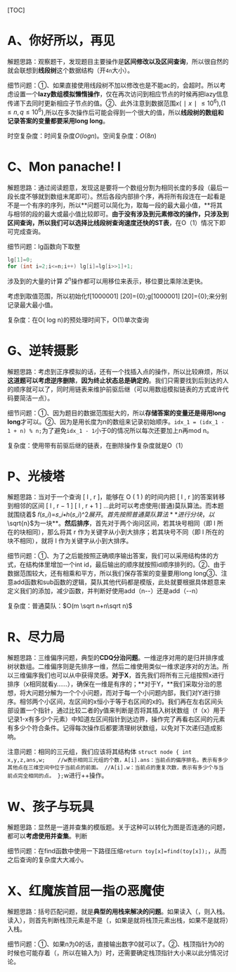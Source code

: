 [TOC]



# A、你好所以，再见

解题思路：观察题干，发现题目主要操作是**区间修改以及区间查询**，所以很自然的就会联想到**线段树**这个数据结构（开`4n`大小）。

细节问题：①、如果直接使用线段树不加以修改也是不能ac的，会超时。所以考虑设置一个**lazy数组模拟懒惰操作**，仅在再次访问到相应节点的时候再把lazy信息传递下去同时更新相应子节点的值。②、此外注意到数据范围$x (∣x∣≤10^6)$,$(1≤n,q≤10^6)$​​,所以在多次操作后可能会得到一个很大的值，所以**线段树的数组和记录答案的变量都要采用long long**。

时空复杂度：时间复杂度$O(logn)$。空间复杂度：$O(8n)$

# C、Mon panache! I

解题思路：通过阅读题意，发现这是要将一个数组分割为相同长度的多段（最后一段长度不够就到数组末尾即可）。然后各段内部排个序，再将所有段连在一起看是不是一个有序的序列，所以**问题可以简化为，取每一段的最大最小值，**将其与相邻的段的最大或最小值比较即可。**由于没有涉及到元素修改的操作，只涉及到区间查询，所以我们可以选择比线段树查询速度还快的ST表**，在O（1）情况下即可完成查询。

细节问题：lg函数向下取整

```cpp
lg[1]=0;
for (int i=2;i<=n;i++) lg[i]=lg[i>>1]+1;
```

涉及到的大量的计算 $2^n$​ 操作都可以用移位来表示，移位要比乘除法更快。

考虑到取值范围，所以初始化f[1000001] [20]={0};g[1000001] [20]={0};来分别记录最大最小值。



复杂度：在O( log n)的预处理时间下，O(1)单次查询



# G、逆转摄影

解题思路：考虑到正序模拟的话，还有一个找插入点的操作，所以比较麻烦，所以**这道题可以考虑逆序删除**，**因为终止状态总是确定的**。我们只需要找到后到达的人的顺序就可以了，同时用链表来维护前驱后继（可以用数组模拟链表的方式或许代码要简洁一点）。

细节问题：①、因为题目的数据范围挺大的，所以**存储答案的变量还是得用long long**才可以。②、因为是用长度为n的数组来记录初始顺序。`idx_1 = (idx_1 - 1 + n) % n;`为了避免`idx_1 - 1`小于0的情况所以每次还要加上n再mod n。

复杂度：使用带有前驱后继的链表，在删除操作复杂度就是O（1）



# P、光棱塔

解题思路：当对于一个查询 [ l , r ]，能够在 O ( 1 ) 的时间内把 [ l , r ]的答案转移到相邻的区间 [ l , r − 1 ] [ l , r + 1 ] …此时可以考虑使用(普通)莫队算法。而本题就围绕着$ 𝑓(𝑠_𝑖)=𝑠_𝑖∗ℎ(𝑠_𝑖)^2$展开。首先按照普通莫队算法**进行分块，以$\sqrt{n}$为一块**。**然后排序**，首先对于两个询问区间，若其块号相同（即 l 所在的块相同），那么将其 r 作为关键字从小到大排序；若其块号不同（即 l 所在的块不相同），就将 l 作为关键字从小到大排序。

细节问题：①、为了之后能按照正确顺序输出答案，我们可以采用结构体的方式，在结构体里增加一个int id，最后输出的顺序就按照id顺序排列的。②、由于数据范围较大，还有相乘和平方，所以我们保存答案的变量要用long long③、注意add函数和sub函数的逻辑，莫队其他代码都是模版，此处就要根据具体题意来定义我们的添加，减少函数，并判断好使用add（n--）还是add（--n）

复杂度：普通莫队：$O(m \sqrt n+n\sqrt n)$​

# R、尽力局

解题思路：三维偏序问题，典型的**CDQ分治问题**。一维逆序对用的是归并排序或树状数组。二维偏序则是先排序一维，然后二维使用类似一维求逆序对的方法。所以三维偏序我们也可以从中获得灵感。**对于X**，首先我们将所有三元组按照x进行排序（x相同就看y……），确保在一维是有序的；**对于Y，**我们采取分治的思想，将大问题分解为一个个小问题，而对于每一个小问题内部，我们对Y进行排序。相邻两个小区间，左区间的x恒小于等于右区间的x的。我们再在左右区间头部设置一个指针，通过比较二者的y值来判断是否将其插入树状数组（f（x）用于记录1-x有多少个元素）中知道左区间指针到达边界，操作完了再看右区间的元素有多少个符合条件。记得每次操作后都要清理树状数组，以免对下次递归造成影响。

注意问题：相同的三元组，我们应该将其结构体 `struct node
{
    int x,y,z,ans,w;	//w表示相同三元组的个数，A[i].ans：当前点的偏序排名，表示有多少其他点在三维空间中位于当前点的前面。
                        //A[i].w：当前点的重复次数，表示有多少个与当前点完全相同的点。
};`w进行++操作。

# W、孩子与玩具

解题思路：显然是一道并查集的模版题。关于这种可以转化为图是否连通的问题，都可以**考虑使用并查集**。判断

细节问题：在find函数中使用一下路径压缩`return toy[x]=find(toy[x]);`，从而之后查询的复杂度大大减小。



# X、红魔族首屈一指の恶魔使

解题思路：括号匹配问题，就是**典型的用栈来解决的问题**。如果读入（，则入栈。读入），则首先判断栈顶元素是不是（，如果是就将栈顶元素出栈，如果不是就将）入栈。

细节问题：①、如果n为0的话，直接输出数字0就可以了。②、栈顶指针为0的时候也可能存着（，所以在输入为）时，还需要确定栈顶指针大小来以此分情况讨论。
